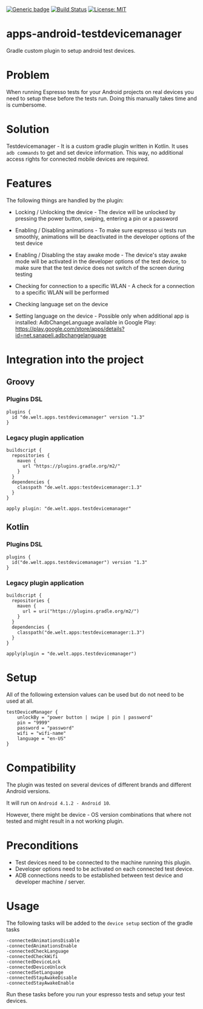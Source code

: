 [![Generic badge](https://img.shields.io/badge/Version-1.3-green)](https://shields.io/)
[![Build Status](https://travis-ci.com/spring-media/apps-android-testdevicemanager.svg?token=xAVzxLGs5Eppk88QPiED&branch=master)](https://travis-ci.com/spring-media/apps-android-testdevicemanager)
[![License: MIT](https://img.shields.io/badge/License-MIT-blue.svg)](https://opensource.org/licenses/MIT)

# apps-android-testdevicemanager
Gradle custom plugin to setup android test devices.

# Problem
When running Espresso tests for your Android projects on real devices you need to setup these before the tests run. Doing this manually takes time and is cumbersome.

# Solution
Testdevicemanager - It is a custom gradle plugin written in Kotlin. It uses ```adb commands``` to get and set device information. This way, no additional access rights for connected mobile devices are required.

# Features
The following things are handled by the plugin:

- Locking / Unlocking the device - The device will be unlocked by pressing the power button, swiping, entering a pin or a password

- Enabling / Disabling animations - To make sure espresso ui tests run smoothly, animations will be deactivated in the developer options of the test device

- Enabling / Disabling the stay awake mode - The device's stay awake mode will be activated in the developer options of the test device, to make sure that the test device does not switch of the screen during testing

- Checking for connection to a specific WLAN - A check for a connection to a specific WLAN will be performed

- Checking language set on the device

- Setting language on the device - Possible only when additional app is installed: AdbChangeLanguage available in Google Play: https://play.google.com/store/apps/details?id=net.sanapeli.adbchangelanguage

# Integration into the project
## Groovy
### Plugins DSL
```
plugins {
  id "de.welt.apps.testdevicemanager" version "1.3"
}
```
### Legacy plugin application
```
buildscript {
  repositories {
    maven {
      url "https://plugins.gradle.org/m2/"
    }
  }
  dependencies {
    classpath "de.welt.apps:testdevicemanager:1.3"
  }
}

apply plugin: "de.welt.apps.testdevicemanager"
```
## Kotlin
### Plugins DSL
```
plugins {
  id("de.welt.apps.testdevicemanager") version "1.3"
}
```
### Legacy plugin application
```
buildscript {
  repositories {
    maven {
      url = uri("https://plugins.gradle.org/m2/")
    }
  }
  dependencies {
    classpath("de.welt.apps:testdevicemanager:1.3")
  }
}

apply(plugin = "de.welt.apps.testdevicemanager")
```
# Setup
All of the following extension values can be used but do not need to be used at all.
``` 
testDeviceManager {
    unlockBy = "power button | swipe | pin | password"
    pin = "9999"
    password = "password"
    wifi = "wifi-name"
    language = "en-US"
}
```
# Compatibility
The plugin was tested on several devices of different brands and different Android versions. 

It will run on ```Android 4.1.2 - Android 10```. 

However, there might be device - OS version combinations that where not tested and might result in a not working plugin.

# Preconditions
- Test devices need to be connected to the machine running this plugin.
- Developer options need to be activated on each connected test device.
- ADB connections needs to be established between test device and developer machine / server.

# Usage 
The following tasks will be added to the ```device setup``` section of the gradle tasks
```
-connectedAnimationsDisable
-connectedAnimationsEnable
-connectedCheckLanguage
-connectedCheckWifi
-connectedDeviceLock
-connectedDeviceUnlock
-connectedSetLanguage
-connectedStayAwakeDisable
-connectedStayAwakeEnable
```
Run these tasks before you run your espresso tests and setup your test devices.

